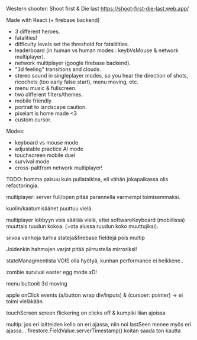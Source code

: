 Western shooter: Shoot first & Die last
https://shoot-first-die-last.web.app/

Made with React (+ firebase backend)

- 3 different heroes.
- fatalities!
- difficulty levels set the threshold for fatalitities.
- leaderboard (in human vs human modes : keybVsMouse & network multiplayer).
- network multiplayer (google firebase backend).
- "3d feeling" transitions and clouds.
- stereo sound in singleplayer modes, so you hear the direction of shots, ricochets (too early false start), menu moving, etc.
- menu music & fullscreen.
- two different filters/themes.
- mobile friendly.
- portrait to landscape caution.
- pixelart is home made <3
- custom cursor.

Modes:

- keyboard vs mouse mode
- adjustable practice AI mode
- touchscreen mobile duel
- survival mode
- cross-paltfrom network multiplayer!

TODO:
homma paisuu kuin pullataikina, eli vähän jokapaikassa olis refactoringia.

multiplayer: server full/open pitää parannella varmempi toimisemmaksi.

kuolin/kaatumisäänet puuttuu vielä.

multiplayer lobbyyn vois säätää vielä, ettei softwareKeyboard (mobiilissa) muuttais ruudun kokoa. (=ota alussa ruudun koko muuttujiksi).

siivoa vanhoja turhia stateja&firebase fieldejä pois multip

Joidenkin hahmojen varjot pitää piirrustella mirroriksi!

stateManagmentista VOIS olla hyötyä, kunhan performance ei heikkene..

zombie survival easter egg mode xD!

menu buttonit 3d moving

apple onClick events (a/button wrap div/inputs) & (cursoer: pointer) -> ei toimi vieläkään

touchScreen screen flickering on clicks off & kumpiki liian ajoissa

multip: jos eri laitteiden kello on eri ajassa, niin noi lastSeen menee myös eri ajassa...
firestore.FieldValue.serverTimestamp() koitan saada ton kautta
